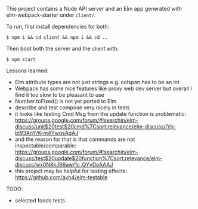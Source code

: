 This project contains a Node API server and an Elm app generated with elm-webpack-starter under `client/`.

To run, first install dependencies for both:

```
$ npm i && cd client && npm i && cd ..
```

Then boot both the server and the client with:

```
$ npm start
```

Lessons learned:
- Elm attribute types are not just strings e.g. colspan has to be an int
- Webpack has some nice features like proxy web dev server but overall I find it too slow to be pleasant to use
- Number.toFixed() is not yet ported to Elm
- describe and test compose very nicely in tests
- it looks like testing Cmd Msg from the update function is problematic: https://groups.google.com/forum/#!searchin/elm-discuss/unit$20test$20cmd%7Csort:relevance/elm-discuss/IYp-bI93AnY/K-m4YwqsAgAJ
- and the reason for that is that commands are not inspectable/comparable: https://groups.google.com/forum/#!searchin/elm-discuss/test$20update$20function%7Csort:relevance/elm-discuss/wx0N8kJ66aw/1c_QYvDeAAAJ
- this project may be helpful for testing effects: https://github.com/avh4/elm-testable

TODO:
- selected foods tests
